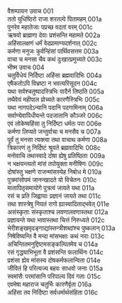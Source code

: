 वैशम्पायन उवाच	001  
ततो युधिष्ठिरो राजा शरतल्पे पितामहम्	001a  
पुनरेव महातेजाः पप्रच्छ वदतां वरम्	001c  
ऋषयो ब्राह्मणा देवाः प्रशंसन्ति महामते	002a  
अहिंसालक्षणं धर्मं वेदप्रामाण्यदर्शनात्	002c  
कर्मणा मनुजः कुर्वन्हिंसां पार्थिवसत्तम	003a  
वाचा च मनसा चैव कथं दुःखात्प्रमुच्यते	003c  
भीष्म उवाच	004  
चतुर्विधेयं निर्दिष्टा अहिंसा ब्रह्मवादिभिः	004a  
एषैकतोऽपि विभ्रष्टा न भवत्यरिसूदन	004c  
यथा सर्वश्चतुष्पादस्त्रिभिः पादैर्न तिष्ठति	005a  
तथैवेयं महीपाल प्रोच्यते कारणैस्त्रिभिः	005c  
यथा नागपदेऽन्यानि पदानि पदगामिनाम्	006a  
सर्वाण्येवापिधीयन्ते पदजातानि कौञ्जरे	006c  
एवं लोकेष्वहिंसा तु निर्दिष्टा धर्मतः परा	006e  
कर्मणा लिप्यते जन्तुर्वाचा च मनसैव च	007a  
पूर्वं तु मनसा त्यक्त्वा तथा वाचाथ कर्मणा	008a  
त्रिकारणं तु निर्दिष्टं श्रूयते ब्रह्मवादिभिः	008c  
मनोवाचि तथास्वादे दोषा ह्येषु प्रतिष्ठिताः	009a  
न भक्षयन्त्यतो मांसं तपोयुक्ता मनीषिणः	009c  
दोषांस्तु भक्षणे राजन्मांसस्येह निबोध मे	010a  
पुत्रमांसोपमं जानन्खादते यो विचेतनः	010c  
मातापितृसमायोगे पुत्रत्वं जायते यथा	011a  
रसं च प्रति जिह्वायाः प्रज्ञानं जायते तथा	011c  
तथा शास्त्रेषु नियतं रागो ह्यास्वादिताद्भवेत्	011e  
असंस्कृताः संस्कृताश्च लवणालवणास्तथा	012a  
प्रज्ञायन्ते यथा भावास्तथा चित्तं निरुध्यते	012c  
भेरीशङ्खमृदङ्गाद्यांस्तन्त्रीशब्दांश्च पुष्कलान्	013a  
निषेविष्यन्ति वै मन्दा मांसभक्षाः कथं नराः	013c  
अचिन्तितमनुद्दिष्टमसङ्कल्पितमेव च	014a  
रसं गृद्ध्याभिभूता वै प्रशंसन्ति फलार्थिनः	014c  
प्रशंसा ह्येव मांसस्य दोषकर्मफलान्विता	014e  
जीवितं हि परित्यज्य बहवः साधवो जनाः	015a  
स्वमांसैः परमांसानि परिपाल्य दिवं गताः	015c  
एवमेषा महाराज चतुर्भिः कारणैर्वृता	016a  
अहिंसा तव निर्दिष्टा सर्वधर्मार्थसंहिता	016c  
